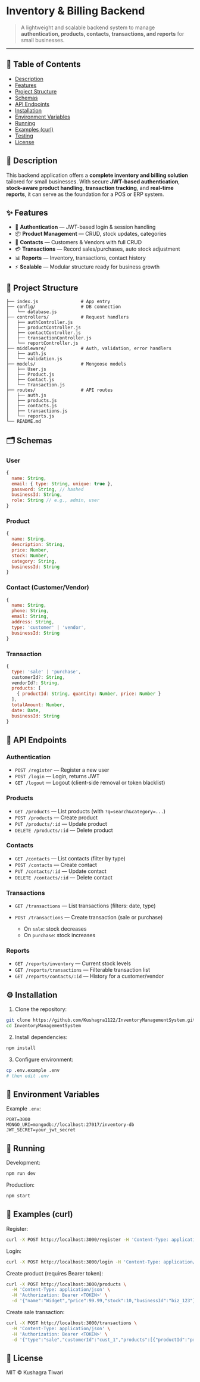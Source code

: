 # Inventory & Billing Backend

> A lightweight and scalable backend system to manage **authentication, products, contacts, transactions, and reports** for small businesses.

---

## 📑 Table of Contents

* [Description](#description)
* [Features](#features)
* [Project Structure](#project-structure)
* [Schemas](#schemas)
* [API Endpoints](#api-endpoints)
* [Installation](#installation)
* [Environment Variables](#environment-variables)
* [Running](#running)
* [Examples (curl)](#examples-curl)
* [Testing](#testing)
* [License](#license)

## 📝 Description

This backend application offers a **complete inventory and billing solution** tailored for small businesses. With secure **JWT-based authentication**, **stock-aware product handling**, **transaction tracking**, and **real-time reports**, it can serve as the foundation for a POS or ERP system.

## ✨ Features

* 🔐 **Authentication** — JWT-based login & session handling
* 📦 **Product Management** — CRUD, stock updates, categories
* 👥 **Contacts** — Customers & Vendors with full CRUD
* 💳 **Transactions** — Record sales/purchases, auto stock adjustment
* 📊 **Reports** — Inventory, transactions, contact history
* ⚡ **Scalable** — Modular structure ready for business growth

## 📂 Project Structure

```
├── index.js                # App entry
├── config/                 # DB connection
│   └── database.js         
├── controllers/            # Request handlers
│   ├── authController.js
│   ├── productController.js
│   ├── contactController.js
│   ├── transactionController.js
│   └── reportController.js
├── middleware/             # Auth, validation, error handlers
│   ├── auth.js
│   └── validation.js
├── models/                 # Mongoose models
│   ├── User.js
│   ├── Product.js
│   ├── Contact.js
│   └── Transaction.js
├── routes/                 # API routes
│   ├── auth.js
│   ├── products.js
│   ├── contacts.js
│   ├── transactions.js
│   └── reports.js
└── README.md
```

## 🗂️ Schemas

### User

```js
{
  name: String,
  email: { type: String, unique: true },
  password: String, // hashed
  businessId: String,
  role: String // e.g., admin, user
}
```

### Product

```js
{
  name: String,
  description: String,
  price: Number,
  stock: Number,
  category: String,
  businessId: String
}
```

### Contact (Customer/Vendor)

```js
{
  name: String,
  phone: String,
  email: String,
  address: String,
  type: 'customer' | 'vendor',
  businessId: String
}
```

### Transaction

```js
{
  type: 'sale' | 'purchase',
  customerId?: String,
  vendorId?: String,
  products: [
    { productId: String, quantity: Number, price: Number }
  ],
  totalAmount: Number,
  date: Date,
  businessId: String
}
```

## 🚀 API Endpoints

### Authentication

* `POST /register` — Register a new user
* `POST /login` — Login, returns JWT
* `GET /logout` — Logout (client-side removal or token blacklist)

### Products

* `GET /products` — List products (with `?q=search&category=...`)
* `POST /products` — Create product
* `PUT /products/:id` — Update product
* `DELETE /products/:id` — Delete product

### Contacts

* `GET /contacts` — List contacts (filter by type)
* `POST /contacts` — Create contact
* `PUT /contacts/:id` — Update contact
* `DELETE /contacts/:id` — Delete contact

### Transactions

* `GET /transactions` — List transactions (filters: date, type)
* `POST /transactions` — Create transaction (sale or purchase)

  * On `sale`: stock decreases
  * On `purchase`: stock increases

### Reports

* `GET /reports/inventory` — Current stock levels
* `GET /reports/transactions` — Filterable transaction list
* `GET /reports/contacts/:id` — History for a customer/vendor

## ⚙️ Installation

1. Clone the repository:

```bash
git clone https://github.com/Kushagra1122/InventoryManagementSystem.git
cd InventoryManagementSystem
```

2. Install dependencies:

```bash
npm install
```

3. Configure environment:

```bash
cp .env.example .env
# then edit .env
```

## 🔑 Environment Variables

Example `.env`:

```
PORT=3000
MONGO_URI=mongodb://localhost:27017/inventory-db
JWT_SECRET=your_jwt_secret
```

## 🏃 Running

Development:

```bash
npm run dev
```

Production:

```bash
npm start
```

## 📌 Examples (curl)

Register:

```bash
curl -X POST http://localhost:3000/register -H 'Content-Type: application/json' -d '{"name":"Alice","email":"a@example.com","password":"secret","businessId":"biz_123"}'
```

Login:

```bash
curl -X POST http://localhost:3000/login -H 'Content-Type: application/json' -d '{"email":"a@example.com","password":"secret"}'
```

Create product (requires Bearer token):

```bash
curl -X POST http://localhost:3000/products \
  -H 'Content-Type: application/json' \
  -H 'Authorization: Bearer <TOKEN>' \
  -d '{"name":"Widget","price":99.99,"stock":10,"businessId":"biz_123"}'
```

Create sale transaction:

```bash
curl -X POST http://localhost:3000/transactions \
  -H 'Content-Type: application/json' \
  -H 'Authorization: Bearer <TOKEN>' \
  -d '{"type":"sale","customerId":"cust_1","products":[{"productId":"prod_1","quantity":2,"price":50}],"totalAmount":100,"businessId":"biz_123"}'
```

## 📜 License

MIT © Kushagra Tiwari
